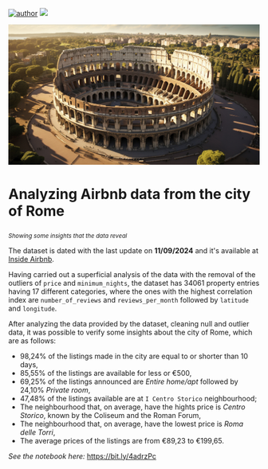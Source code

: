 [![author](https://img.shields.io/badge/author-lessinger-green)](https://www.linkedin.com/in/guilherme-lessinger/) [![](https://img.shields.io/badge/python-3.7+-blue.svg)](https://www.python.org/downloads/release/python-365/) 
<p align="center">
  <img src="rome.jpg" >
</p>

# Analyzing Airbnb data from the city of Rome
<sub>*Showing some insights that the data reveal*</sub>

The dataset is dated with the last update on **11/09/2024** and it's available at [Inside Airbnb](http://insideairbnb.com/get-the-data.html).


Having carried out a superficial analysis of the data with the removal of the outliers of `price` and `minimum_nights`, the dataset has 34061 property entries having 17 different categories, where the ones with the highest correlation index are `number_of_reviews` and `reviews_per_month` followed by `latitude` and `longitude`.


After analyzing the data provided by the dataset, cleaning null and outlier data, it was possible to verify some insights about the city of Rome, which are as follows:

* 98,24% of the listings made in the city are equal to or shorter than 10 days,
* 85,55% of the listings are available for less or €500,
* 69,25% of the listings announced are *Entire home/apt* followed by 24,10% *Private room*,
* 47,48% of the listings available are at `I Centro Storico` neighbourhood;
* The neighbourhood that, on average, have the hights price is *Centro Storico*, known by the  Coliseum and the Roman Forum,
* The neighbourhood that, on average, have the lowest price is  *Roma delle Torri*,
* The average prices of the listings are from €89,23 to €199,65.

 *See the notebook here:* https://bit.ly/4adrzPc
 
 <br/><br/>
---
